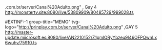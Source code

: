 .com.br/server/Canal%20Adulto.png" , Gay 4
http://monstertv.site:8080/live/53809909/80485729/999028.ts

#EXTINF:-1 group-title="MEMO" tvg-logo="http://prinplay.com.br/server/Canal%20Adulto.png" ,GAY 5
http://master-update.miicrosoft.es:8080/live/AN2210152/Z1gmIORyYbzeu9l46OFPQwnLx6wuhv/75910.ts
